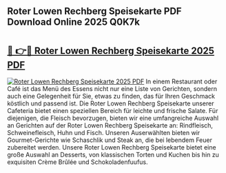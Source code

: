 ## Roter Lowen Rechberg Speisekarte PDF Download Online 2025 Q0K7k

# <h2><a href="http://gc7mp3.nevu.top/?p=Roter+Lowen+Rechberg+Speisekarte">🔗 👉🔴 Roter Lowen Rechberg Speisekarte 2025 PDF</a></h2>

[![Roter Lowen Rechberg Speisekarte 2025 PDF](https://i.imgur.com/dBaPXMq.png)](http://gc7mp3.nevu.top/?p=Roter+Lowen+Rechberg+Speisekarte)
In einem Restaurant oder Café ist das Menü des Essens nicht nur eine Liste von Gerichten, sondern auch eine Gelegenheit für Sie, etwas zu finden, das für Ihren Geschmack köstlich und passend ist. Die Roter Lowen Rechberg Speisekarte unserer Cafeteria bietet einen speziellen Bereich für leichte und frische Salate. Für diejenigen, die Fleisch bevorzugen, bieten wir eine umfangreiche Auswahl an Gerichten auf der Roter Lowen Rechberg Speisekarte an: Rindfleisch, Schweinefleisch, Huhn und Fisch. Unseren Auserwählten bieten wir Gourmet-Gerichte wie Schaschlik und Steak an, die bei lebendem Feuer zubereitet werden. Unsere Roter Lowen Rechberg Speisekarte bietet eine große Auswahl an Desserts, von klassischen Torten und Kuchen bis hin zu exquisiten Crème Brûlée und Schokoladenfuufus.
